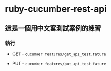 # ruby-cucumber-rest-api
## 這是一個用中文寫測試案例的練習

### 執行

- GET -
`cucumber features/get_api_test.fature`

- PUT -
`cucumber features/put_api_test.fature`